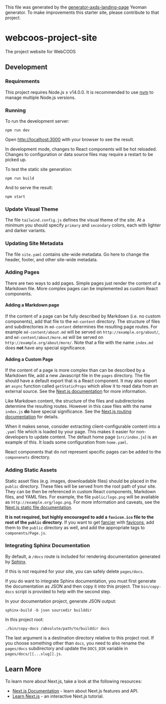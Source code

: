 This file was generated by the [generator-axds-landing-page](generator-axds-landing-page) Yeoman 
generator. To make improvements this starter site, please contribute to that project.

# webcoos-project-site

The project website for WebCOOS

## Development

### Requirements

This project requires Node.js &geq; v14.0.0. It is recommended to use [nvm](https://github.com/nvm-sh/nvm)
to manage multiple Node.js versions.

### Running

To run the development server:

```shell
npm run dev
```

Open [http://localhost:3000](http://localhost:3000) with your browser to see the result.

In development mode, changes to React components will be hot reloaded. Changes to configuration
or data source files may require a restart to be picked up.

To test the static site generation:

```shell
npm run build
```

And to serve the result:

```shell
npm start
```

### Update Visual Theme

The file `tailwind.config.js` defines the visual theme of the site. At a minimum you should
specify `primary` and `secondary` colors, each with lighter and darker variants.

### Updating Site Metadata

The file `site.yaml` contains site-wide metadata. Go here to change the header, footer, and
other site-wide metadata.

### Adding Pages

There are two ways to add pages. Simple pages just render the content of a Markdown file. More
complex pages can be implemented as custom React components.

#### Adding a Markdown page

If the content of a page can be fully described by Markdown (i.e. no custom components), add
that file to the `md-content` directory. The structure of files and subdirectories in
`md-content` determines the resulting page routes. For example `md-content/about.md` will be
served on `http://example.org/about/`, and `md-content/about/more.md` will be served on
`http://example.org/about/more/`. Note that a file with the name `index.md` does **not** have
any special significance.

#### Adding a Custom Page

If the content of a page is more complex than can be described by a Markdown file, add
a new Javascript file in the `pages` directory. The file should have a default export that
is a React component. It may also export an `async` function called `getStaticProps` which
allow it to read data from an external source. See the
[Next.js documentation](https://nextjs.org/docs/basic-features/pages) for more information.

Like Markdown content, the structure of the files and subdirectories determine the resulting
routes. However in this case files with the name `index.js` **do** have special significance.
See the [Next.js routing documentation](https://nextjs.org/docs/routing/introduction) for details.

When it makes sense, consider extracting client-configurable content into a `.yaml` file which
is loaded by your page. This makes it easier for non-developers to update content. The default home
page (`src/index.js`) is an example of this. It loads some configuration from `home.yaml`.

React components that do not represent specific pages can be added to the `componenets` directory.

### Adding Static Assets

Static asset files (e.g. images, downloadable files) should be placed in the `public` directory.
These files will be served from the root path of your site. They can be then be referenced in
custom React components, Markdown files, and YAML files. For example, the file `public/logo.png`
will be available as `http://example.org/logo.png`. For more information and caveats, see
the [Next.js static file documentation](https://nextjs.org/docs/basic-features/static-file-serving).

**It is not required, but highly encouraged to add a `favicon.ico` file to the root of the `public`
directory**. If you want to get [fancier](https://bitsofco.de/all-about-favicons-and-touch-icons/)
with [favicons](https://github.com/audreyfeldroy/favicon-cheat-sheet), add them to the `public`
directory as well, and add the appropriate tags to `components/Page.js`.

### Integrating Sphinx Documentation

By default, a `/docs` route is included for rendering documentation generated by
[Sphinx](https://www.sphinx-doc.org/en/master/).

If this is not required for your site, you can safely delete `pages/docs`.

If you do want to integrate Sphinx documentation, you must first generate the documentation
as JSON and then copy it into this project. The `bin/copy-docs` script is provided to help
with the second step.

In your documentation project, generate JSON output:

```shell
sphinx-build -b json sourcedir builddir
```

In this project root:

```shell
./bin/copy-docs /absolute/path/to/builddir docs
```

The last argument is a destination directory relative to this project root. If you choose
something other than `docs`, you need to also rename the `pages/docs` subdirectory and update
the `DOCS_DIR` variable in `pages/docs/[[...slug]].js`.

## Learn More

To learn more about Next.js, take a look at the following resources:

-   [Next.js Documentation](https://nextjs.org/docs) - learn about Next.js features and API.
-   [Learn Next.js](https://nextjs.org/learn) - an interactive Next.js tutorial.

